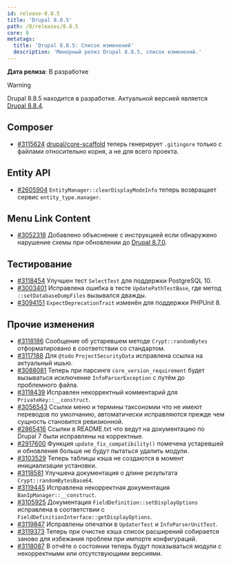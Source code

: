 ```yaml
---
id: release-8.8.5
title: 'Drupal 8.8.5'
path: /8/releases/8.8.5
core: 8
metatags:
  title: 'Drupal 8.8.5: Список изменений'
  description: 'Минорный релиз Drupal 8.8.5, список изменений.'
---
```


**Дата релиза**: В разработке

> [!WARNING]
> Drupal 8.8.5 находится в разработке. Актуальной версией является [Drupal 8.8.4](release-8.8.4.md).

## Composer

- [#3115624](https://www.drupal.org/node/3115624) [drupal/core-scaffold](../../composer/drupal-core-composer-scaffold.md) теперь генерирует `.gitingore` только с файлами относительно корня, а не для всего проекта.

## Entity API

- [#2605904](https://www.drupal.org/node/2605904) `EntityManager::clearDisplayModeInfo` теперь возвращает сервис `entity_type.manager`.

## Menu Link Content

- [#3052318](https://www.drupal.org/node/3052318) Добавлено объяснение с инструкцией если обнаружено нарушение схемы при обновлении до [Drupal 8.7.0](release-8.7.0.md).

## Тестирование

- [#3118454](https://www.drupal.org/node/3118454) Улучшен тест `SelectTest` для поддержки PostgreSQL 10.
- [#3003401](https://www.drupal.org/node/3003401) Исправлена ошибка в тесте `UpdatePathTestBase`, где метод `::setDatabaseDumpFiles` вызывался дважды.
- [#3094151](https://www.drupal.org/node/3094151) `ExpectDeprecationTrait` изменён для поддержки PHPUnit 8.

## Прочие изменения

- [#3118186](https://www.drupal.org/node/3118186) Сообщение об устаревшем методе `Crypt::randomBytes` отформатировано в соответствии со стандартом.
- [#3117188](https://www.drupal.org/node/3117188) Для `@todo` `ProjectSecurityData` исправлена ссылка на актуальный ишью.
- [#3088081](https://www.drupal.org/node/3088081) Теперь при парсинге `core_version_requirement` будет вызываться исключение `InfoParserException` с путём до проблемного файла.
- [#3118439](https://www.drupal.org/node/3118439) Исправлен некорректный комментарий для `PrivateKey::__construct`.
- [#3056543](https://www.drupal.org/node/3056543) Ссылки меню и термины таксономии что не имеют переводов по умолчанию, автоматически исправляются прежде чем сущность становится ревизионной.
- [#2865416](https://www.drupal.org/node/2865416) Ссылки в README.txt что ведут на документацию по Drupal 7 были исправлены на корректные.
- [#2917600](https://www.drupal.org/node/2917600) Функция `update_fix_compatibility()` помечена устаревшей и обновления больше не будут пытаться удалить модули.
- [#3103529](https://www.drupal.org/node/3103529) Теперь таблицы кэша не создаются в момент инициализации установки.
- [#3118581](https://www.drupal.org/node/3118581) Улучшена документация о длине результата `Crypt::randomBytesBase64`.
- [#3119445](https://www.drupal.org/node/3119445) Исправлена некорректная документация `BanIpManager::__construct`.
- [#3105925](https://www.drupal.org/node/3105925) Документация `FieldDefinition::setDisplayOptions` исправлена в соответствии с `FieldDefinitionInterface::getDisplayOptions`.
- [#3119847](https://www.drupal.org/node/3119847) Исправлены опечатки в `UpdaterTest` и `InfoParserUnitTest`.
- [#3119373](https://www.drupal.org/node/3119373) Теперь при очистке кэша список расширений собирается заново для избежания проблем при импорте конфигураций.
- [#3118087](https://www.drupal.org/node/3118087) В отчёте о состоянии теперь будут показываться модули с некорректными или отсутствующими версиями.